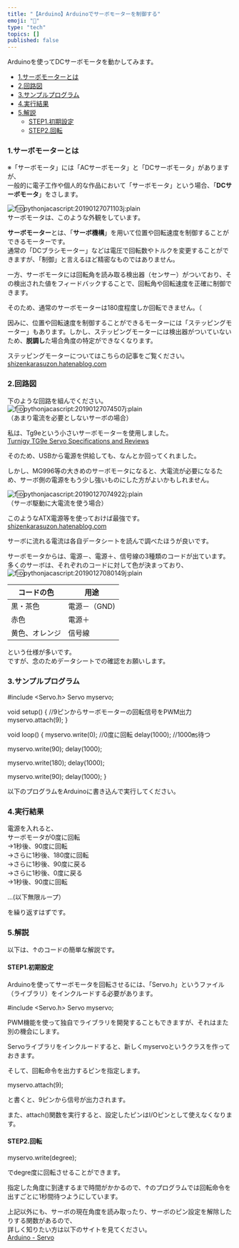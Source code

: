 ```yaml
---
title: "【Arduino】Arduinoでサーボモーターを制御する"
emoji: "🤖"
type: "tech"
topics: []
published: false
---
```


Arduinoを使ってDCサーボモータを動かしてみます。

* [1.サーボモーターとは](#1サーボモーターとは)
* [2.回路図](#2回路図)
* [3.サンプルプログラム](#3サンプルプログラム)
* [4.実行結果](#4実行結果)
* [5.解説](#5解説)  
   * [STEP1.初期設定](#STEP1初期設定)  
   * [STEP2.回転](#STEP2回転)

### 1.サーボモーターとは

※「サーボモータ」には「ACサーボモータ」と「DCサーボモータ」がありますが、  
一般的に電子工作や個人的な作品において「サーボモータ」という場合、「**DCサーボモータ**」をさします。

![f:id:pythonjacascript:20190127071103j:plain](/images/ppythonjacascript2019012720190127071103.jpg "f:id:pythonjacascript:20190127071103j:plain")  
サーボモータは、このような外観をしています。

  
**サーボモーター**とは、「**サーボ機構**」を用いて位置や回転速度を制御することができるモーターです。  
通常の「DCブラシモーター」などは電圧で回転数やトルクを変更することができますが、「制御」と言えるほど精密なものではありません。

一方、サーボモータには回転角を読み取る検出器（センサー）がついており、その検出された値をフィードバックすることで、回転角や回転速度を正確に制御できます。

そのため、通常のサーボモーターは180度程度しか回転できません。（

因みに、位置や回転速度を制御することができるモーターには「ステッピングモーター」もあります。しかし、ステッピングモーターには検出器がついていないため、**脱調し**た場合角度の特定ができなくなります。

ステッピングモーターについてはこちらの記事をご覧ください。  
[shizenkarasuzon.hatenablog.com](https://shizenkarasuzon.hatenablog.com/entry/2018/11/04/234350)  
  
  
### 2.回路図

下のような回路を組んでください。  
![f:id:pythonjacascript:20190127074507j:plain](/images/ppythonjacascript2019012720190127074507.jpg "f:id:pythonjacascript:20190127074507j:plain")  
（あまり電流を必要としないサーボの場合）

  
私は、Tg9eという小さいサーボモーターを使用しました。  
[Turnigy TG9e Servo Specifications and Reviews](https://servodatabase.com/servo/turnigy/tg9e)

そのため、USBから電源を供給しても、なんとか回ってくれました。

しかし、MG996等の大きめのサーボモータになると、大電流が必要になるため、サーボ側の電源をもう少し強いものにした方がよいかもしれません。

![f:id:pythonjacascript:20190127074922j:plain](/images/ppythonjacascript2019012720190127074922.jpg "f:id:pythonjacascript:20190127074922j:plain")  
（サーボ駆動に大電流を使う場合）

  
このようなATX電源等を使っておけば最強です。  
[shizenkarasuzon.hatenablog.com](https://shizenkarasuzon.hatenablog.com/entry/2019/01/19/101143)

サーボに流れる電流は各自データシートを読んで調べたほうが良いです。

  
サーボモータからは、電源－、電源＋、信号線の3種類のコードが出ています。  
多くのサーボは、それぞれのコードに対して色が決まっており、  
![f:id:pythonjacascript:20190127080149j:plain](/images/ppythonjacascript2019012720190127080149.jpg "f:id:pythonjacascript:20190127080149j:plain")

| コードの色   | 用途       |
| ------- | -------- |
| 黒・茶色    | 電源－（GND) |
| 赤色      | 電源＋      |
| 黄色、オレンジ | 信号線      |

という仕様が多いです。  
ですが、念のためデータシートでの確認をお願いします。  
  
### 3.サンプルプログラム

#include <Servo.h>
Servo myservo;

void setup() {
  //9ピンからサーボモーターの回転信号をPWM出力
  myservo.attach(9); 
}

void loop() {
  myservo.write(0); //0度に回転
  delay(1000);      //1000㎳待つ
  
  myservo.write(90);
  delay(1000);
  
  myservo.write(180);
  delay(1000);
  
  myservo.write(90);
  delay(1000);
}

以下のプログラムをArduinoに書き込んで実行してください。  
  
### 4.実行結果

電源を入れると、  
サーボモータが0度に回転  
→1秒後、90度に回転  
→さらに1秒後、180度に回転  
→さらに1秒後、90度に戻る  
→さらに1秒後、0度に戻る  
→1秒後、90度に回転

...(以下無限ループ）

を繰り返すはずです。  
  
  
### 5.解説

以下は、↑のコードの簡単な解説です。

#### STEP1.初期設定

Arduinoを使ってサーボモータを回転させるには、「Servo.h」というファイル（ライブラリ）をインクルードする必要があります。

#include <Servo.h>
Servo myservo;

PWM機能を使って独自でライブラリを開発することもできますが、それはまた別の機会にします。

Servoライブラリをインクルードすると、新しくmyservoというクラスを作っておきます。

そして、回転命令を出力するピンを指定します。

myservo.attach(9); 

と書くと、9ピンから信号が出力されます。

また、attach()関数を実行すると、設定したピンはI/Oピンとして使えなくなります。  
  
#### STEP2.回転

  myservo.write(degree);

でdegre度に回転させることができます。

指定した角度に到達するまで時間がかかるので、↑のプログラムでは回転命令を出すごとに1秒間待つようにしています。

  
上記以外にも、サーボの現在角度を読み取ったり、サーボのピン設定を解除したりする関数があるので、  
詳しく知りたい方は以下のサイトを見てください。  
[Arduino - Servo](https://www.arduino.cc/en/reference/servo)